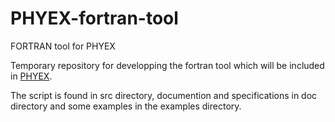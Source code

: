 # PHYEX-fortran-tool
FORTRAN tool for PHYEX

Temporary repository for developping the fortran tool which will be included in [PHYEX](https://github.com/UMR-CNRM/PHYEX).

The script is found in src directory, documention and specifications in doc directory and some examples in the examples directory. 
